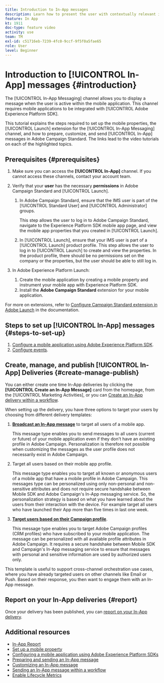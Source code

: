 ```yaml
---
title: Introduction to In-App messages
description: Learn how to present the user with contextually relevant in-app messages in response to a customer's real-time behavior within the mobile application.
feature: In App
kt: 1911
doc-type: feature video
activity: use
team: TM
exl-id: c51716eb-7239-4fc0-9ccf-9f5f0a5fae65
role: User
level: Beginner
---
```

# Introduction to [!UICONTROL In-App] messages {#introduction}

The [!UICONTROL In-App Messaging] channel allows you to display a message when the user is active within the mobile application. This channel requires mobile applications to be integrated with [!UICONTROL Adobe Experience Platform SDK].

This tutorial explains the steps required to set up the mobile properties, the [!UICONTROL Launch] extension for the [!UICONTROL In-App Messaging] channel, and how to prepare, customize, and send [!UICONTROL In-App] messages in Adobe Campaign Standard. The links lead to the video tutorials on each of the highlighted topics.

## Prerequisites {#prerequisites}

1. Make sure you can access the **[!UICONTROL In-App]** channel. If you cannot access these channels, contact your account team.  
1.  Verify that your **user** has the necessary **permissions** in Adobe Campaign Standard and [!UICONTROL Launch].

    1. In Adobe Campaign Standard, ensure that the IMS user is part of the [!UICONTROL Standard User] and [!UICONTROL Administrator] groups.

       This step allows the user to log in to Adobe Campaign Standard, navigate to the Experience Platform SDK mobile app page, and view the mobile app properties that you created in [!UICONTROL Launch].

    1. In [!UICONTROL Launch], ensure that your IMS user is part of a [!UICONTROL Launch] product profile. This step allows the user to log in to [!UICONTROL Launch] to create and view the properties. In the product profile, there should be no permissions set on the company or the properties, but the user should be able to still log in.

1. In Adobe Experience Platform Launch:

    1. Create the mobile application by creating a mobile property and instrument your mobile app with Experience Platform SDK.
    1. Install the **Adobe Campaign Standard** extension for your mobile application.

For more on extensions, refer to [Configure Campaign Standard extension in Adobe Launch](https://aep-sdks.gitbook.io/docs/using-mobile-extensions/adobe-campaign-standard) in the documentation.

## Steps to set up [!UICONTROL In-App] messages {#steps-to-set-up}

1. [Configure a mobile application using Adobe Experience Platform SDK](/help/communication-channels/mobile/configure-mobile-apps-using-aep-sdk.md).
1. [Configure events](/help/communication-channels/mobile/in-app/configure-events.md).

## Create, manage, and publish [!UICONTROL In-App] Deliveries {#create-manage-publish}

You can either create one time In-App deliveries by clicking the **[!UICONTROL Create an In-App Message]** card from the homepage, from the [!UICONTROL Marketing Activities], or you can [Create an In-App delivery within a workflow](/help/communication-channels/mobile/in-app/in-app-activity.md).

When setting up the delivery, you have three options to target your users by choosing from different delivery templates:

1. [**Broadcast an In-App message**](/help/communication-channels/mobile/in-app/broadcast-in-app-message.md) to target all users of a mobile app. 

   This message type enables you to send messages to all users (current or future) of your mobile application even if they don't have an existing profile in Adobe Campaign. Personalization is therefore not possible when customizing the messages as the user profile does not necessarily exist in Adobe Campaign.
   
1. Target all users based on their mobile app profile.

   This message type enables you to target all known or anonymous users of a mobile app that have a mobile profile in Adobe Campaign. This messages type can be personalized using only non-personal and non-sensitive attributes and does not require secure handshake between Mobile SDK and Adobe Campaign's In-App messaging service. So, the personalization strategy is based on what you have learned about the users from their interaction with the device. For example target all users who have  launched their App more than five times in last one week.

1. [**Target users based on their Campaign profile**](/help/communication-channels/mobile/in-app/target-users-based-on-campaign-profile.md).

   This message type enables you to target Adobe Campaign profiles (CRM profiles) who have subscribed to your mobile application. The message can be personalized with all available profile attributes in Adobe Campaign. It requires a secure handshake between Mobile SDK and Campaign's In-App messaging service to ensure that messages with personal and sensitive information are used by authorized users only.

This template is useful to support cross-channel orchestration use cases, where you have already targeted users on other channels like Email or Push. Based on their response, you then want to engage them with an In-App message.

## Report on your In-App deliveries {#report}

Once your delivery has been published, you can [report on your In-App delivery](/help/communication-channels/mobile/in-app/in-app-reporting.md).

## Additional resources

* [In-App Report](https://experienceleague.adobe.com/docs/campaign-standard/using/reporting/list-of-reports/in-app-report.html?lang=en)
* [Set up a mobile property](https://aep-sdks.gitbook.io/docs/getting-started/create-a-mobile-property)
* [Configuring a mobile application using Adobe Experience Platform SDKs](https://experienceleague.adobe.com/docs/campaign-standard/using/administrating/configuring-channels/configuring-a-mobile-application.html?lang=en)
* [Preparing and sending an In-App message](https://experienceleague.adobe.com/docs/campaign-standard/using/communication-channels/in-app-messaging/preparing-and-sending-an-in-app-message.html?lang=en)
* [Customizing an In-App message](https://experienceleague.adobe.com/docs/campaign-standard/using/communication-channels/in-app-messaging/customizing-an-in-app-message.html?lang=en)
* [Sending an In-App message within a workflow](https://experienceleague.adobe.com/docs/campaign-standard/using/managing-processes-and-data/channel-activities/in-app-delivery.html?lang=en)
* [Enable Lifecycle Metrics](https://aep-sdks.gitbook.io/docs/getting-started/initialize-the-sdk#enable-lifecycle-metrics)
